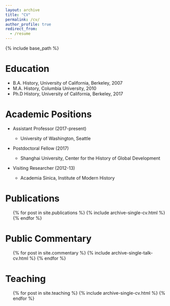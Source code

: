 ```yaml
---
layout: archive
title: "CV"
permalink: /cv/
author_profile: true
redirect_from:
  - /resume
---
```


{% include base_path %}

Education
======
* B.A. History, University of California, Berkeley, 2007
* M.A. History, Columbia University, 2010
* Ph.D History, University of California, Berkeley, 2017

Academic Positions
======
* Assistant Professor (2017-present)
  * University of Washington, Seattle

* Postdoctoral Fellow (2017)
  * Shanghai University, Center for the History of Global Development
  
* Visiting Researcher (2012-13)
  * Academia Sinica, Institute of Modern History

Publications
======
  <ul>{% for post in site.publications %}
    {% include archive-single-cv.html %}
  {% endfor %}</ul>
  
Public Commentary
======
  <ul>{% for post in site.commentary %}
    {% include archive-single-talk-cv.html %}
  {% endfor %}</ul>
  
Teaching
======
  <ul>{% for post in site.teaching %}
    {% include archive-single-cv.html %}
  {% endfor %}</ul>
  
